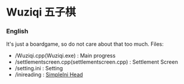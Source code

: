 # Wuziqi 五子棋
### English
It's just a boardgame, so do not care about that too much.
Files:
- /Wuziqi.cpp(Wuziqi.exe) : Main progress
- /settlementscreen.cpp(settlementscreen.cpp) : Settlement Screen
- /setting.ini : Setting
- /inireading : [SimpleIni Head](https://github.com/brofield/simpleini)
